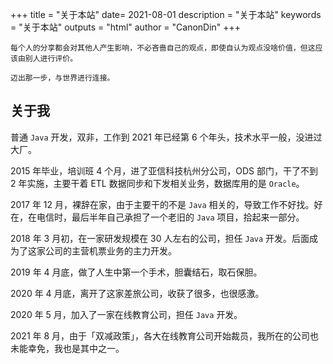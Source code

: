 +++
title = "关于本站"
date= 2021-08-01
description = "关于本站"
keywords = "关于本站"
outputs = "html"
author = "CanonDin"
+++

```text
每个人的分享都会对其他人产生影响，不必吝啬自己的观点，即使自认为观点没啥价值，但这应该由别人进行评价。

迈出那一步，与世界进行连接。
```


## 关于我
普通 `Java` 开发，双非，工作到 2021 年已经第 6 个年头，技术水平一般，没进过大厂。

2015 年毕业，培训班 4 个月，进了亚信科技杭州分公司，ODS 部门，干了不到 2 年实施，主要干着 ETL 数据同步和下发相关业务，数据库用的是 `Oracle`。

2017 年 12 月，裸辞在家，由于主要干的不是 `Java` 相关的，导致工作不好找。好在，在电信时，最后半年自己承担了一个老旧的 `Java` 项目，拾起来一部分。

2018 年 3 月初，在一家研发规模在 30 人左右的公司，担任 `Java` 开发。后面成为了这家公司的主营机票业务的主力开发。

2019 年 4 月底，做了人生中第一个手术，胆囊结石，取石保胆。

2020 年 4 月底，离开了这家差旅公司，收获了很多，也很感激。

2020 年 5 月，加入了一家在线教育公司，担任 `Java` 开发。

2021 年 8 月，由于「双减政策」，各大在线教育公司开始裁员，我所在的公司也未能幸免，我也是其中之一。
